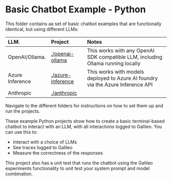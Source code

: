 # Basic Chatbot Example - Python

This folder contains aa set of basic chatbot examples that are functionally identical, but using different LLMs:

| LLM.            | Project                                  | Notes |
| :-------------- | :--------------------------------------- | :---- |
| OpenAI/Ollama.  | [./openai-ollama](./openai-ollama/)      | This works with any OpenAI SDK compatible LLM, including Ollama running locally |
| Azure Inference | [./azure-inference](./azure-inference/)  | This works with models deployed to Azure AI foundry via the Azure Inference API |
| Anthropic       | [./anthropic](./anthropic/)              |  |

Navigate to the different folders for instructions on how to set them up and run the projects.

These example Python projects show how to create a basic terminal-based chatbot to interact with an LLM, with all interactions logged to Galileo. You can use this to:

- Interact with a choice of LLMs
- See traces logged to Galileo
- Measure the correctness of the responses

This project also has a unit test that runs the chatbot using the Galileo experiments functionality to unit test your system prompt and model combination.
